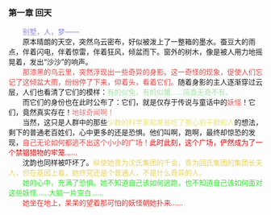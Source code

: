 ### 第一章 回天

<div style="color:rgba(100,100,225, 0.75)">
　　别墅，人，梦——
</div>
<div>
　　原本晴朗的天空，突然乌云密布，好似被泼上了一整箱的墨水。<!--
	-->蚕豆大的雨点，伴着闪电，伴着惊雷，伴着狂风，倾盆而下。<!--
	-->窗外的树木，像是被人用力地摇晃着，发出“沙沙”的响声。
</div>
<div>
　　<span style="color:rgba(225, 50, 50, 0.9)"正值人们惊慌的时候，<!--
	-->那漆黑的乌云里，突然浮现出一些奇异的身影。<!--
	-->这一奇怪的现象，促使人们忘记了这倾盆大雨，<!--
	-->纷纷停了下来，仰着头，看着它们。</span><!--
	-->随着身影的主人逐渐穿过云层，人们也看清了它们的模样：<!--
	--><span style="color:rgba(150, 225, 150, 0.9)"有的似鹿，有的似鳖，<!--
	-->有的似兔，有的似蟹……<!--
	-->简直无奇不有。</span>
</div>
<div>
　　而它们的身份也在此时公布了：<!--
	-->它们，就是仅存于传说与童话中的<!--
	--><span style="color:rgba(225, 50, 50, 0.8)">妖怪</span><!--
	-->！<!--
	-->它们，竟然真实存在！<!--
	--><span style="color:rgba(225, 75, 75, 0.8)">地球奇闻啊！</span>
</div>
<div>
　　当然，这只是人群中的那些<!--
	--><span style="color:rgba(225, 225, 100, 0.9)">少数的科学家和<!--
	-->某些吃了熊心豹子胆的人</span><!--
	-->的想法，<!--
	-->剩下的普通老百姓们，心中更多的还是恐惧。<!--
	-->他们叫啊，跑啊，最终却惊恐的发现，<!--
	--><span style="color:rgba(225, 0, 0, 0.75)">自己无论如何都逃不出<!--
	-->这个小小的广场！</span><!--
	--><span style="color:rgb(225, 0, 0)">此时此刻，这个广场，<!--
	-->俨然成为了一个禁锢猎物的牢笼……</span>
</div>
<div>
　　沈韵也同样被吓坏了。<!--
	--><span style="color:rgba(225, 200, 50, 0.8)">纵使她<!--
	-->贵为沈氏集团的千金，<!--
	-->贵为回氏集团的集团长夫人，<!--
	-->但在基因上看，她终究还是个普通人，不是什么奇异的人。</span>
</div>
<div style="color:rgba(25, 225, 25, 0.9)">
　　她的心中，充满了恐惧。<!--
	-->她不知道自己该如何逃跑，<!--
	-->也不知道自己该如何面对这些妖怪……<!--
	-->大脑一片空白……
</div>
<div style="color:rgba(225, 25, 25, 0.9)">
　　她坐在地上，呆呆的望着那可怕的妖怪朝她扑来……
</div>